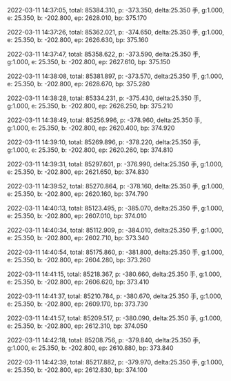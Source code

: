 2022-03-11 14:37:05, total: 85384.310, p: -373.350, delta:25.350 手, g:1.000, e: 25.350, b: -202.800, ep: 2628.010, bp: 375.170

2022-03-11 14:37:26, total: 85362.021, p: -374.650, delta:25.350 手, g:1.000, e: 25.350, b: -202.800, ep: 2626.630, bp: 375.160

2022-03-11 14:37:47, total: 85358.622, p: -373.590, delta:25.350 手, g:1.000, e: 25.350, b: -202.800, ep: 2627.610, bp: 375.150

2022-03-11 14:38:08, total: 85381.897, p: -373.570, delta:25.350 手, g:1.000, e: 25.350, b: -202.800, ep: 2628.670, bp: 375.280

2022-03-11 14:38:28, total: 85334.231, p: -375.430, delta:25.350 手, g:1.000, e: 25.350, b: -202.800, ep: 2626.250, bp: 375.210

2022-03-11 14:38:49, total: 85256.996, p: -378.960, delta:25.350 手, g:1.000, e: 25.350, b: -202.800, ep: 2620.400, bp: 374.920

2022-03-11 14:39:10, total: 85269.896, p: -378.220, delta:25.350 手, g:1.000, e: 25.350, b: -202.800, ep: 2620.260, bp: 374.810

2022-03-11 14:39:31, total: 85297.601, p: -376.990, delta:25.350 手, g:1.000, e: 25.350, b: -202.800, ep: 2621.650, bp: 374.830

2022-03-11 14:39:52, total: 85270.864, p: -378.160, delta:25.350 手, g:1.000, e: 25.350, b: -202.800, ep: 2620.160, bp: 374.790

2022-03-11 14:40:13, total: 85123.495, p: -385.070, delta:25.350 手, g:1.000, e: 25.350, b: -202.800, ep: 2607.010, bp: 374.010

2022-03-11 14:40:34, total: 85112.909, p: -384.010, delta:25.350 手, g:1.000, e: 25.350, b: -202.800, ep: 2602.710, bp: 373.340

2022-03-11 14:40:54, total: 85175.860, p: -381.800, delta:25.350 手, g:1.000, e: 25.350, b: -202.800, ep: 2604.280, bp: 373.260

2022-03-11 14:41:15, total: 85218.367, p: -380.660, delta:25.350 手, g:1.000, e: 25.350, b: -202.800, ep: 2606.620, bp: 373.410

2022-03-11 14:41:37, total: 85210.784, p: -380.670, delta:25.350 手, g:1.000, e: 25.350, b: -202.800, ep: 2609.170, bp: 373.730

2022-03-11 14:41:57, total: 85209.517, p: -380.090, delta:25.350 手, g:1.000, e: 25.350, b: -202.800, ep: 2612.310, bp: 374.050

2022-03-11 14:42:18, total: 85208.756, p: -379.840, delta:25.350 手, g:1.000, e: 25.350, b: -202.800, ep: 2610.880, bp: 373.840

2022-03-11 14:42:39, total: 85217.882, p: -379.970, delta:25.350 手, g:1.000, e: 25.350, b: -202.800, ep: 2612.830, bp: 374.100